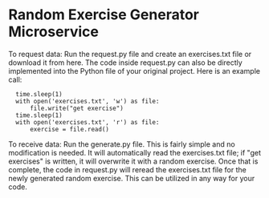 # Random Exercise Generator Microservice

To request data: Run the request.py file and create an exercises.txt file or download it from here. The code inside request.py can also be directly implemented into the Python file of your original project. Here is an example call:

      time.sleep(1)
      with open('exercises.txt', 'w') as file:
          file.write("get exercise")
      time.sleep(1)
      with open('exercises.txt', 'r') as file:
          exercise = file.read()


To receive data: Run the generate.py file. This is fairly simple and no modification is needed. It will automatically read the exercises.txt file; if "get exercises" is written, it will overwrite it with a random exercise. Once that is complete, the code in request.py will reread the exercises.txt file for the newly generated random exercise. This can be utilized in any way for your code.
